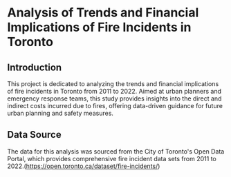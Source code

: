 # Analysis of Trends and Financial Implications of Fire Incidents in Toronto

## Introduction
This project is dedicated to analyzing the trends and financial implications of fire incidents in Toronto from 2011 to 2022. Aimed at urban planners and emergency response teams, this study provides insights into the direct and indirect costs incurred due to fires, offering data-driven guidance for future urban planning and safety measures.

## Data Source
The data for this analysis was sourced from the City of Toronto's Open Data Portal, which provides comprehensive fire incident data sets from 2011 to 2022.(https://open.toronto.ca/dataset/fire-incidents/)
